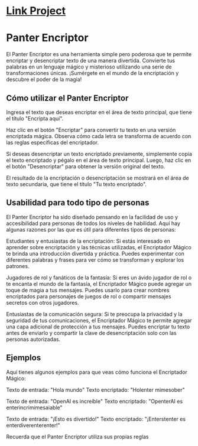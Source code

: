 # [Link Project](https://viktordevv.github.io/panter-encriptor/ "Link Project")

# Panter Encriptor
El Panter Encriptor es una herramienta simple pero poderosa que te permite encriptar y desencriptar texto de una manera divertida. Convierte tus palabras en un lenguaje mágico y misterioso utilizando una serie de transformaciones únicas. ¡Sumérgete en el mundo de la encriptación y descubre el poder de la magia!

## Cómo utilizar el Panter Encriptor
Ingresa el texto que deseas encriptar en el área de texto principal, que tiene el título "Encripta aquí".

Haz clic en el botón "Encriptar" para convertir tu texto en una versión encriptada mágica. Observa cómo cada letra se transforma de acuerdo con las reglas específicas del encriptador.

Si deseas desencriptar un texto encriptado previamente, simplemente copia el texto encriptado y pégalo en el área de texto principal. Luego, haz clic en el botón "Desencriptar" para obtener la versión original del texto.

El resultado de la encriptación o desencriptación se mostrará en el área de texto secundaria, que tiene el título "Tu texto encriptado".

## Usabilidad para todo tipo de personas
El Panter Encriptor ha sido diseñado pensando en la facilidad de uso y accesibilidad para personas de todos los niveles de habilidad. Aquí hay algunas razones por las que es útil para diferentes tipos de personas:

Estudiantes y entusiastas de la encriptación: Si estás interesado en aprender sobre encriptación y las técnicas utilizadas, el Encriptador Mágico te brinda una introducción divertida y práctica. Puedes experimentar con diferentes palabras y frases para ver cómo se transforman y explorar los patrones.

Jugadores de rol y fanáticos de la fantasía: Si eres un ávido jugador de rol o te encanta el mundo de la fantasía, el Encriptador Mágico puede agregar un toque de magia a tus mensajes. Puedes usarlo para crear nombres encriptados para personajes de juegos de rol o compartir mensajes secretos con otros jugadores.

Entusiastas de la comunicación segura: Si te preocupa la privacidad y la seguridad de tus comunicaciones, el Encriptador Mágico te permite agregar una capa adicional de protección a tus mensajes. Puedes encriptar tu texto antes de enviarlo y compartir la clave de desencriptación solo con las personas autorizadas.

## Ejemplos
Aquí tienes algunos ejemplos para que veas cómo funciona el Encriptador Mágico:

Texto de entrada: "Hola mundo"
Texto encriptado: "Holenter mimesober"

Texto de entrada: "OpenAI es increíble"
Texto encriptado: "OpenterAI es enterincrimimesaiable"

Texto de entrada: "¡Esto es divertido!"
Texto encriptado: "¡Enterstenter es enterdiverenterenter!"

Recuerda que el Panter Encriptor utiliza sus propias reglas
